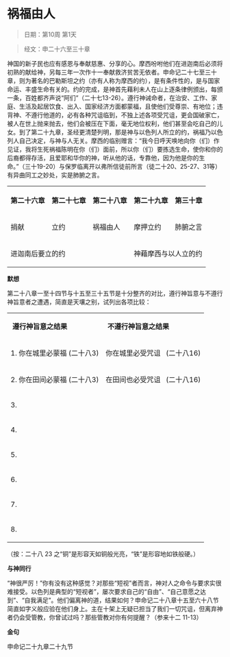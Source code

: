 # 祸福由人

> 日期：第10周 第1天

> 经文：申二十六至三十章

神国的新子民也应有感恩与奉献慈惠、分享的心。摩西吩咐他们在进迦南后必须将初熟的献给神，另每三年一次作十一奉献救济贫苦无依者。申命记二十七至三十章，则为著名的巴勒斯坦之约（亦有人称为摩西的约），是有条件性的，是与国家命运、丰盛生命有关的。约的完成，是神首先藉利未人在山上逐条律例颁出，每颁一条，百姓都齐声说“阿们”（二十七13-26）。遵行神诫命者，在治安、工作、家庭、生活及起居饮食、出入、国家经济方面都蒙福，且使他们受尊崇、有地位；违背神、不遵行他道的，必有各种咒诅临到，不独上述各项受咒诅，更会国破家亡，被人在世上抛来抛去，他们会被压在下面，毫无地位权利，他们甚至会吃自己的儿女。到了第二十九章，圣经更清楚列明，那是神与以色列人所立的约，祸福乃以色列人自己决定，与神与人无关。摩西的临别赠言：“我今日呼天唤地向你（们）作见证，我将生死祸福陈明在你（们）面前，所以你（们）要拣选生命，使你和你的后裔都得存活，且爱耶和华你的神，听从他的话，专靠他，因为他是你的生命。”（三十19-20）与保罗临离开以弗所信徒前所言（徒二十20、25-27、31等）有异曲同工之妙处，实是肺腑之言。

<table>
 <tbody>
  <tr>
   <th><p>第二十六章</p></th>
   <th><p>第二十七章</p></th>
   <th><p>第二十八章</p></th>
   <th><p>第二十九章</p></th>
   <th><p>第三十章</p></th>
  </tr>
  <tr>
   <td><p>捐献</p></td>
   <td><p>立约</p></td>
   <td><p>祸福由人</p></td>
   <td><p>摩押立约</p></td>
   <td><p>肺腑之言</p></td>
  </tr>
  <tr>
   <td colspan="3"><p>进迦南后要立的约</p></td>
   <td colspan="2"><p>神藉摩西与以人立的约</p></td>
  </tr>
 </tbody>
</table>

**默想**

第二十八章一至十四节与十五至三十五节是十分整齐的对比，遵行神旨意与不遵行神旨意者之遭遇，简直是天壤之别，试列出各项比较：

<table>
 <tbody>
  <tr>
   <td><p><b>&nbsp;遵行神旨意之结果&nbsp;&nbsp;</b></p></td>
   <td><p><b>&nbsp;不遵行神旨意之结果&nbsp;&nbsp;</b></p></td>
  </tr>
  <tr>
   <td><p>1. 你在城里必蒙福 (二十八3)</p></td>
   <td><p>你在城里必受咒诅&nbsp;&nbsp; (二十八16)</p></td>
  </tr>
  <tr>
   <td><p>2. 你在田间必蒙福 (二十八3)</p></td>
   <td><p>在田间也必受咒诅&nbsp;&nbsp; (二十八16)</p></td>
  </tr>
  <tr>
   <td><p>3.</p></td>
   <td>&nbsp;</td>
  </tr>
  <tr>
   <td><p>4.</p></td>
   <td>&nbsp;</td>
  </tr>
  <tr>
   <td><p>5.</p></td>
   <td>&nbsp;</td>
  </tr>
  <tr>
   <td><p>6.</p></td>
   <td>&nbsp;</td>
  </tr>
  <tr>
   <td><p>7.</p></td>
   <td>&nbsp;</td>
  </tr>
  <tr>
   <td><p>8.</p></td>
   <td>&nbsp;</td>
  </tr>
 </tbody>
</table>

（按：二十八 23 之“铜”是形容天如铜般光亮，“铁”是形容地如铁般硬。）

**与神同行**

“神很严厉！”你有没有这种感觉？对那些“短视”者而言，神对人之命令与要求实很难接受。以色列是典型的“短视者”，屡次要求自己的“自由”、“自己意愿之达到”、“自我满足”。他们偏离神的道，结果如何？申命记二十八章十五至六十八节简直如字义般应验在他们身上。主在十架上无疑已担当了我们一切咒诅，但离弃神者仍会受管教，你曾试过吗？那些管教对你有何提醒？（参来十二 11-13）

**金句**

申命记二十九章二十九节



